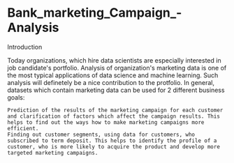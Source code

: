 # Bank_marketing_Campaign_-Analysis

Introduction

Today organizations, which hire data scientists are especially interested in job candidate's portfolio. Analysis of organization's marketing data is one of the most typical applications of data science and machine learning. Such analysis will definetely be a nice contribution to the protfolio. In general, datasets which contain marketing data can be used for 2 different business goals:

    Prediction of the results of the marketing campaign for each customer and clarification of factors which affect the campaign results. This helps to find out the ways how to make marketing campaigns more efficient.
    Finding out customer segments, using data for customers, who subscribed to term deposit. This helps to identify the profile of a customer, who is more likely to acquire the product and develop more targeted marketing campaigns.


